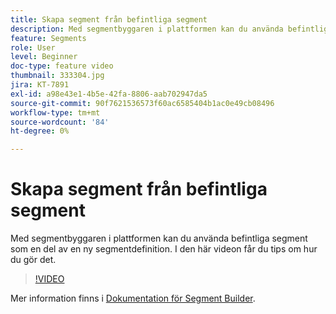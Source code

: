 ```yaml
---
title: Skapa segment från befintliga segment
description: Med segmentbyggaren i plattformen kan du använda befintliga segment som en del av en ny segmentdefinition. I den här videon får du tips om hur du gör det.
feature: Segments
role: User
level: Beginner
doc-type: feature video
thumbnail: 333304.jpg
jira: KT-7891
exl-id: a98e43e1-4b5e-42fa-8806-aab702947da5
source-git-commit: 90f7621536573f60ac6585404b1ac0e49cb08496
workflow-type: tm+mt
source-wordcount: '84'
ht-degree: 0%

---
```


# Skapa segment från befintliga segment

Med segmentbyggaren i plattformen kan du använda befintliga segment som en del av en ny segmentdefinition. I den här videon får du tips om hur du gör det.

>[!VIDEO](https://video.tv.adobe.com/v/333304/?quality=12&learn=on)

Mer information finns i [Dokumentation för Segment Builder](https://experienceleague.adobe.com/docs/experience-platform/segmentation/ui/segment-builder.html).